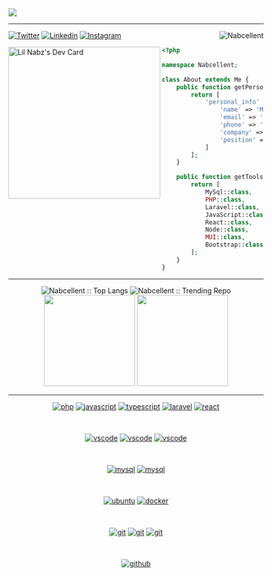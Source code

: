 <img src="https://github.com/Nabcellent/Nabcellent/blob/main/greetings.svg"/>
<hr>

<img align="right" src="https://komarev.com/ghpvc/?username=nabcellent" alt="Nabcellent" />

[![Twitter](https://img.shields.io/badge/-Twitter-222222?style=flat-square&logo=twitter&link=https://twitter.com/ScientificGhosh/)](https://twitter.com/Miguel27650847/)
[![Linkedin](https://img.shields.io/badge/-LinkedIn-222222?style=flat-square&logo=Linkedin&link=https://www.linkedin.com/in/sudiptoghosh99/)](https://www.linkedin.com/in/michael-nabangi-05602b203/)
[![Instagram](https://img.shields.io/badge/-Instagram-222222?style=flat-square&logo=instagram&link=https://www.linkedin.com/in/sudiptoghosh99/)](https://www.instagram.com/re.d_beard/)

<div align="left">
	<a href="https://app.daily.dev/lil_nabz"><img align="left" src="https://github.com/Nabcellent/Nabcellent/blob/main/devcard.svg" width="300" alt="Lil Nabz's Dev Card"/></a>

```php
<?php

namespace Nabcellent;

class About extends Me {
    public function getPersonal() {
        return [
            'personal_info' => [
                'name' => 'Michael Nabangi',
                'email' => 'nabcellent.dev@gmail.com',
                'phone' => '+254 110039317',
                'company' => 'Self',
                'position' => 'Full Stack Web Developer',
            ]
        ];
    }

    public function getTools() {
        return [
            MySql::class,
            PHP::class,
            Laravel::class,
            JavaScript::class,
            React::class,
            Node::class,
            MUI::class,
            Bootstrap::class,
        ];
    }
}
```

</div>

<hr>

<div align="center">
<img src="https://github-readme-stats.vercel.app/api/top-langs/?username=nabcellent&langs_count=7&layout=compact&theme=gotham" alt="Nabcellent :: Top Langs" />
<img src="https://github-readme-stats.vercel.app/api/pin/?username=nabcellent&repo=laravel-kyanda&theme=radical" alt="Nabcellent :: Trending Repo" />
</div>

<div align="center">
  <img height="180em" src="https://github-readme-streak-stats.herokuapp.com/?user=nabcellent&theme=gotham&hide_border=true"  alt=""/>
  <img height="180em" src="https://github-readme-stats.vercel.app/api?username=nabcellent&show_icons=true&cache_seconds=86400&theme=gotham" alt=""/> 
</div>

<hr>
<p align="center">
<a href="https://www.php.net/"><img src="https://img.shields.io/badge/PHP-6566ba.svg?style=for-the-badge&logo=php&logoColor=6566ba&labelColor=0D1117" alt="php"></a>
<a href="https://developer.mozilla.org/en-US/docs/Web/JavaScript"><img src="https://img.shields.io/badge/JS-f5f542.svg?style=for-the-badge&logo=javascript&logoColor=f5f542&labelColor=0D1117" alt="javascript"></a>
<a href="https://www.typescriptlang.org/"><img src="https://img.shields.io/badge/TS-3178C6.svg?style=for-the-badge&logo=typescript&logoColor=3178C6&labelColor=0D1117" alt="typescript"></a>
<a href="https://laravel.com/"><img src="https://img.shields.io/badge/laravel-F24423.svg?style=for-the-badge&logo=laravel&logoColor=F24423&labelColor=0D1117" alt="laravel"></a>
<a href="https://reactjs.org/"><img src="https://img.shields.io/badge/react-61DAFB.svg?style=for-the-badge&logo=react&logoColor=61DAFB&labelColor=0D1117" alt="react"></a>
</p><br>

<p align="center">
<a href="https://www.jetbrains.com/webstorm/"><img src="https://img.shields.io/badge/webstorm-green.svg?style=for-the-badge&logo=webstorm&labelColor=0D1117&logoColor=green" alt="vscode"></a>
<a href="https://www.jetbrains.com/phpstorm/"><img src="https://img.shields.io/badge/phpstorm-C470F1.svg?style=for-the-badge&logo=phpstorm&labelColor=0D1117&logoColor=purple" alt="vscode"></a>
<a href="https://code.visualstudio.com/"><img src="https://img.shields.io/badge/vscode-blue.svg?style=for-the-badge&logo=visual-studio-code&labelColor=0D1117&logoColor=blue" alt="vscode"></a>
</p><br>

<p align="center">
<a href="https://www.mysql.com/"><img src="https://img.shields.io/badge/mysql-3aabe8.svg?style=for-the-badge&logo=mysql&logoColor=3aabe8&labelColor=0D1117" alt="mysql"></a>
<a href="https://www.sqlite.org/"><img src="https://img.shields.io/badge/sqlite-3aabe8.svg?style=for-the-badge&logo=sqlite&logoColor=3aabe8&labelColor=0D1117" alt="mysql"></a>
</p><br>

<p align="center">
<a href="https://ubuntu.com/"><img src="https://img.shields.io/badge/ubuntu-f7873b.svg?style=for-the-badge&logo=ubuntu&labelColor=0D1117&logoColor=f7873b" alt="ubuntu"></a>
<a href="https://www.docker.com/"><img src="https://img.shields.io/badge/docker-2496ED.svg?style=for-the-badge&logo=docker&labelColor=0D1117&logoColor=2496ED" alt="docker"></a>
</p><br>

<p align="center">
<a href="https://yarnpkg.com/"><img src="https://img.shields.io/badge/yarn-2C8EBB.svg?style=for-the-badge&logo=yarn&logoColor=2C8EBB&labelColor=0D1117" alt="git"></a>
<a href="https://www.npmjs.com/"><img src="https://img.shields.io/badge/npm-CB3A37.svg?style=for-the-badge&logo=npm&logoColor=2C8EBB&labelColor=0D1117" alt="git"></a>
<a href="https://getcomposer.org/"><img src="https://img.shields.io/badge/composer-204599.svg?style=for-the-badge&logo=composer&logoColor=2C8EBB&labelColor=0D1117" alt="git"></a>
</p><br>

<p align="center">
<a href="https://github.com/"><img src="https://img.shields.io/badge/github-black.svg?style=for-the-badge&logo=github&logoColor=white&labelColor=0D1117" alt="github"></a>
</p><br>

<!---
//  DONT DELETE THESE FOR FUTURE USE

<p align="center">
  <img src="https://github.com/thompsonemerson/thompsonemerson/raw/master/cover-thompson.png" />
</p>

Awesome Profile templates - https://github.com/kautukkundan/Awesome-Profile-README-templates



Nabcellent/Nabcellent is a ✨ special ✨ repository because its `README.md` (this file) appears on your GitHub profile.
You can click the Preview link to take a look at your changes.
--->
